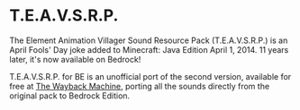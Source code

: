 # T.E.A.V.S.R.P.
The Element Animation Villager Sound Resource Pack (T.E.A.V.S.R.P.) is an April Fools' Day joke added to Minecraft: Java Edition April 1, 2014. 11 years later, it's now available on Bedrock!

T.E.A.V.S.R.P. for BE is an unofficial port of the second version, available for free at [The Wayback Machine](https://web.archive.org/web/20141118054421/https://www.elementanimation.com/TEAVSRP2.zip), porting all the sounds directly from the original pack to Bedrock Edition.
